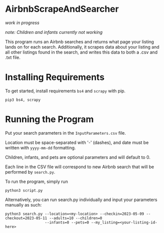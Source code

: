 # AirbnbScrapeAndSearcher

*work in progress*

*note: Children and infants currently not working*


This program runs an Airbnb searches and returns what page your listing lands on for each search. Additionally, it scrapes data about your listing and all other listings found in the search, and writes this data to both a .csv and .txt file.

# Installing Requirements

To get started, install requirements `bs4` and `scrapy` with pip.

```console
pip3 bs4, scrapy
```

# Running the Program

Put your search parameters in the `InputParameters.csv` file. 

Location must be space-separated with '-' (dashes), and date must be written with `yyyy-mm-dd` formatting.

Children, infants, and pets are optional parameters and will default to 0.

Each line in the CSV file will correspond to new Airbnb search that will be performed by `search.py`.

To run the program, simply run

```console
python3 script.py
```


Alternatively, you can run search.py individually and input your parameters manually as such: 

```console
python3 search.py --location=<my-location> --checkin=2023-05-09 --checkout=2023-05-11 --adults=10 --children=0 
                  --infants=0 --pets=0 --my_listing=<your-listing-id-here>
```


